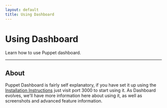 ```yaml
---
layout: default
title: Using Dashboard
---
```


Using Dashboard
===============

Learn how to use Puppet dashboard.

* * *

About
-----

Puppet Dashboard is fairly self explanatory, if you have set it up using the [Installation Instructions](./installation.html) just visit port 3000 to start using it.   As Dashboard evolves, we'll have more information here about using it, as well as screenshots and advanced feature information.



